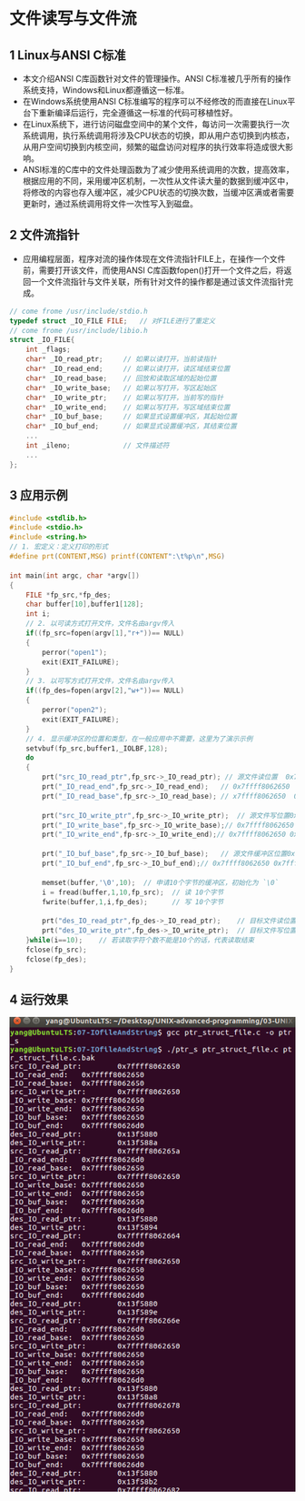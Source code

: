 # 文件读写与文件流    

## 1 Linux与ANSI C标准    

- 本文介绍ANSI C库函数针对文件的管理操作。ANSI C标准被几乎所有的操作系统支持，Windows和Linux都遵循这一标准。    
- 在Windows系统使用ANSI C标准编写的程序可以不经修改的而直接在Linux平台下重新编译后运行，完全遵循这一标准的代码可移植性好。     
- 在Linux系统下，进行访问磁盘空间中的某个文件，每访问一次需要执行一次系统调用，执行系统调用将涉及CPU状态的切换，即从用户态切换到内核态，从用户空间切换到内核空间，频繁的磁盘访问对程序的执行效率将造成很大影响。   
- ANSI标准的C库中的文件处理函数为了减少使用系统调用的次数，提高效率，根据应用的不同，采用缓冲区机制，一次性从文件读大量的数据到缓冲区中，将修改的内容也存入缓冲区，减少CPU状态的切换次数，当缓冲区满或者需要更新时，通过系统调用将文件一次性写入到磁盘。     


## 2 文件流指针    
- 应用编程层面，程序对流的操作体现在文件流指针FILE上，在操作一个文件前，需要打开该文件，而使用ANSI C库函数fopen()打开一个文件之后，将返回一个文件流指针与文件关联，所有针对文件的操作都是通过该文件流指针完成。   

```C
// come frome /usr/include/stdio.h
typedef struct _IO_FILE FILE;   // 对FILE进行了重定义
// come frome /usr/include/libio.h
struct _IO_FILE{
	int _flags;
	char* _IO_read_ptr;		// 如果以读打开，当前读指针
	char* _IO_read_end;		// 如果以读打开，读区域结束位置
	char* _IO_read_base;	// 回放和读取区域的起始位置
	char* _IO_write_base;	// 如果以写打开，写区起始区
	char* _IO_write_ptr;	// 如果以写打开，当前写的指针
	char* _IO_write_end;	// 如果以写打开，写区域结束位置
	char* _IO_buf_base;		// 如果显式设置缓冲区，其起始位置
	char* _IO_buf_end;		// 如果显式设置缓冲区，其结束位置
	...
	int _ileno;				// 文件描述符
	...
};
```

## 3 应用示例     
```c
#include <stdlib.h>
#include <stdio.h>
#include <string.h>
// 1. 宏定义：定义打印的形式
#define prt(CONTENT,MSG) printf(CONTENT":\t%p\n",MSG)

int main(int argc, char *argv[])
{
	FILE *fp_src,*fp_des;
	char buffer[10],buffer1[128];
	int i;
	// 2. 以可读方式打开文件，文件名由argv传入
	if((fp_src=fopen(argv[1],"r+"))== NULL)	
	{
		perror("open1");
		exit(EXIT_FAILURE);
	}
	// 3. 以可写方式打开文件，文件名由argv传入
	if((fp_des=fopen(argv[2],"w+"))== NULL)
	{
		perror("open2");
		exit(EXIT_FAILURE);
	}
	// 4. 显示缓冲区的位置和类型，在一般应用中不需要，这里为了演示示例
	setvbuf(fp_src,buffer1,_IOLBF,128);
	do
	{
		prt("src_IO_read_ptr",fp_src->_IO_read_ptr); // 源文件读位置  0x7ffff8062650   0x7ffff806265a    
 		prt("_IO_read_end",fp_src->_IO_read_end);	// 0x7ffff8062650   0x7ffff80626d0 
 		prt("_IO_read_base",fp_src->_IO_read_base); // x7ffff8062650  0x7ffff8062650
	
 		prt("src_IO_write_ptr",fp_src->_IO_write_ptr);	// 源文件写位置0x7ffff8062650   0x7ffff8062650
 		prt("_IO_write_base",fp_src->_IO_write_base);// 0x7ffff8062650 0x7ffff8062650
 		prt("_IO_write_end",fp-src->_IO_write_end);// 0x7ffff8062650 0x7ffff8062650
	
		prt("_IO_buf_base",fp_src->_IO_buf_base);	// 源文件缓冲区位置0x7ffff8062650 0x7ffff8062650
		prt("_IO_buf_end",fp_src->_IO_buf_end);// 0x7ffff8062650 0x7ffff80626d0 
		
		memset(buffer,'\0',10);  // 申请10个字节的缓冲区，初始化为 `\0`
		i = fread(buffer,1,10,fp_src);	// 读 10个字节
		fwrite(buffer,1,i,fp_des);		// 写 10个字节
		
 		prt("des_IO_read_ptr",fp_des->_IO_read_ptr);	// 目标文件读位置0x13f5880 0x13f5880
		prt("des_IO_write_ptr",fp_des->_IO_write_ptr);	// 目标文件写位置0x13f588a 0x13f5894 
	}while(i==10);    // 若读取字符个数不能是10个的话，代表读取结束  
	fclose(fp_src);
	fclose(fp_des);
}
```

## 4 运行效果   

![07-1](./img/07-1.png)   
